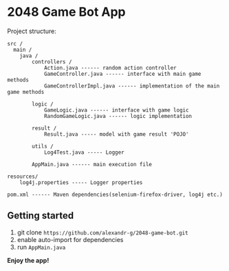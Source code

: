 # 2048 Game Bot App

Project structure:

```
src /
  main /
  	java / 
		controllers /
			Action.java ------ random action controller
			GameController.java ------ interface with main game methods
			GameControllerImpl.java ------ implementation of the main game methods

		logic / 
			GameLogic.java ------ interface with game logic 
			RandomGameLogic.java ------ logic implementation 

		result / 
			Result.java ----- model with game result 'POJO'

		utils / 
			Log4Test.java ----- Logger

		AppMain.java ------ main execution file

resources/ 
 	log4j.properties ----- Logger properties

pom.xml ------ Maven dependencies(selenium-firefox-driver, log4j etc.)

``` 

## Getting started

1. git clone `https://github.com/alexandr-g/2048-game-bot.git`
2. enable auto-import for dependencies 
3. run `AppMain.java`


**Enjoy the app!**